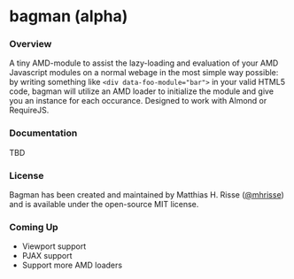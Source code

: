 bagman (alpha)
======

### Overview
A tiny AMD-module to assist the lazy-loading and evaluation of your AMD Javascript modules on a normal webage in the most simple way possible: by writing something like `<div data-foo-module="bar">` in your valid HTML5 code, bagman will utilize an AMD loader to initialize the module and give you an instance for each occurance.
Designed to work with Almond or RequireJS. 

### Documentation
TBD

### License
Bagman has been created and maintained by 
Matthias H. Risse ([@mhrisse](http://twitter.com/mhrisse)) and is available
under the open-source MIT license.

### Coming Up
* Viewport support
* PJAX support
* Support more AMD loaders
